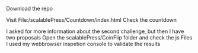 
Download the repo

Visit File:<your path>/scalablePress/Countdown/index.html
Check the countdown

I asked for more information about the second challenge, but then I have two proposals
Open the  scalablePress/CoinFlip folder and check the js Files
I used my webbrowser inspetion console to validate the results

